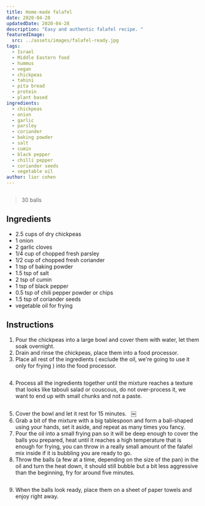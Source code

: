 ```yaml
---
title: Home-made falafel
date: 2020-04-28
updatedDate: 2020-04-28
description: "Easy and authentic falafel recipe. "
featuredImage:
  src: ../assets/images/falafel-ready.jpg
tags:
  - Israel
  - Middle Eastern food
  - hummus
  - vegan
  - chickpeas
  - tahini
  - pita bread
  - protein
  - plant based
ingredients:
  - chickpeas
  - onion
  - garlic
  - parsley
  - coriander
  - baking powder
  - salt
  - cumin
  - black pepper
  - chilli pepper
  - coriander seeds
  - vegetable oil
author: lior cohen
---
```


<Image filename='falafel-ready'/>

> 30 balls

## Ingredients

- 2.5 cups of dry chickpeas
- 1 onion
- 2 garlic cloves
- 1/4 cup of chopped fresh parsley
- 1/2 cup of chopped fresh coriander
- 1 tsp of baking powder
- 1.5 tsp of salt
- 2 tsp of cumin
- 1 tsp of black pepper
- 0.5 tsp of chili pepper powder or chips
- 1.5 tsp of coriander seeds
- vegetable oil for frying

## Instructions

1. Pour the chickpeas into a large bowl and cover them with water, let them soak overnight.
2. Drain and rinse the chickpeas, place them into a food processor.
3. Place all rest of the ingredients ( exclude the oil, we're going to use it only for frying ) into the food processor.

<Image filename='falafel-ingredients'/>

4. Process all the ingredients together until the mixture reaches a texture that looks like tabouli salad or couscous, do not over-process it, we want to end up with small chunks and not a paste.

<Image filename='falafel-mix'/>

5. Cover the bowl and let it rest for 15 minutes.   ￼
6. Grab a bit of the mixture with a big tablespoon and form a ball-shaped using your hands, set it aside, and repeat as many times you fancy.
7. Pour the oil into a small frying pan so it will be deep enough to cover the balls you prepared, heat until it reaches a high temperature that is enough for frying, you can throw in a really small amount of the falafel mix inside if it is bubbling you are ready to go.
8. Throw the balls (a few at a time, depending on the size of the pan) in the oil and turn the heat down, it should still bubble but a bit less aggressive than the beginning, fry for around five minutes.

<Image filename='frying-falafel'/>

9. When the balls look ready, place them on a sheet of paper towels and enjoy right away.

<Image filename='falafel-ready'/>
